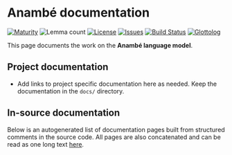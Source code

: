 # Anambé documentation

[![Maturity](https://img.shields.io/endpoint?url=https%3A%2F%2Fraw.githubusercontent.com%2Fgiellalt%2Flang-aan%2Fgh-pages%2Fmaturity.json)](https://giellalt.github.io/MaturityClassification.html)
![Lemma count](https://img.shields.io/endpoint?url=https%3A%2F%2Fraw.githubusercontent.com%2Fgiellalt%2Flang-aan%2Fgh-pages%2Flemmacount.json)
[![License](https://img.shields.io/github/license/giellalt/lang-aan)](https://github.com/giellalt/lang-aan/blob/main/LICENSE)
[![Issues](https://img.shields.io/github/issues/giellalt/lang-aan)](https://github.com/giellalt/lang-aan/issues)
[![Build Status](https://builds.giellalt.org/api/badge/lang-aan?label=CI)](https://builds.giellalt.org/pipelines/lang-aan/builds/latest)
[![Glottolog](https://img.shields.io/badge/Glottolog-green)](https://glottolog.org/resource/languoid/id/anam1249)

This page documents the work on the **Anambé language model**. 

## Project documentation

* Add links to project specific documentation here as needed. Keep the documentation in the `docs/` directory.

## In-source documentation

Below is an autogenerated list of documentation pages built from structured comments in the source code. All pages are also concatenated and can be read as one long text [here](aan.md).
